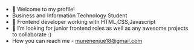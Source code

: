 - 👋 Welcome to my profile!
- Business and Information Technology Student
- 👀 Frontend developer working with HTML,CSS,Javascript
- 💞️ I’m looking for junior frontend roles as well as any awesome projects to collaborate :)
- How you can reach me - munenenjue18@gmail.com
<!---
MacMillan-dev/MacMillan-dev is a ✨ special ✨ repository because its `README.md` (this file) appears on your GitHub profile.
You can click the Preview link to take a look at your changes.
--->
